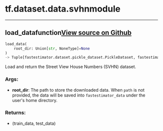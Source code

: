 # tf.dataset.data.svhn<span class="tag">module</span>

---

## load_data<span class="tag">function</span><a class="sourcelink" href=https://github.com/fastestimator/fastestimator/blob/r1.0/fastestimator/dataset/data/svhn.py/#L110-L163>View source on Github</a>
```python
load_data(
	root_dir: Union[str, NoneType]=None
)
-> Tuple[fastestimator.dataset.pickle_dataset.PickleDataset, fastestimator.dataset.pickle_dataset.PickleDataset]
```
Load and return the Street View House Numbers (SVHN) dataset.


<h3>Args:</h3>


* **root_dir**: The path to store the downloaded data. When `path` is not provided, the data will be saved into `fastestimator_data` under the user's home directory. 

<h3>Returns:</h3>

<ul class="return-block"><li>    (train_data, test_data)</li></ul>

